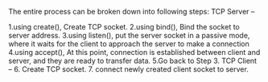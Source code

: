 The entire process can be broken down into following steps: TCP Server –

1.using create(), Create TCP socket.
2.using bind(), Bind the socket to server address.
3.using listen(), put the server socket in a passive mode, where it waits for the client to approach the server to make a connection
4.using accept(), At this point, connection is established between client and server, and they are ready to transfer data.
5.Go back to Step 3.
TCP Client – 6. Create TCP socket. 7. connect newly created client socket to server.
